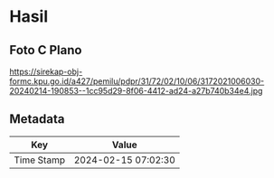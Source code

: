 # Hasil

## Foto C Plano

https://sirekap-obj-formc.kpu.go.id/a427/pemilu/pdpr/31/72/02/10/06/3172021006030-20240214-190853--1cc95d29-8f06-4412-ad24-a27b740b34e4.jpg


## Metadata

| Key        | Value               |
| ---------- | ------------------- |
| Time Stamp | 2024-02-15 07:02:30 |




